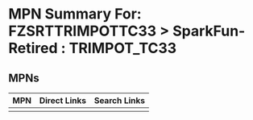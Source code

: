 



# MPN Summary For: FZSRTTRIMPOTTC33 > SparkFun-Retired : TRIMPOT_TC33

## MPNs
  

|MPN|Direct Links|Search Links|
| :--- | :--- | :--- |
||||
